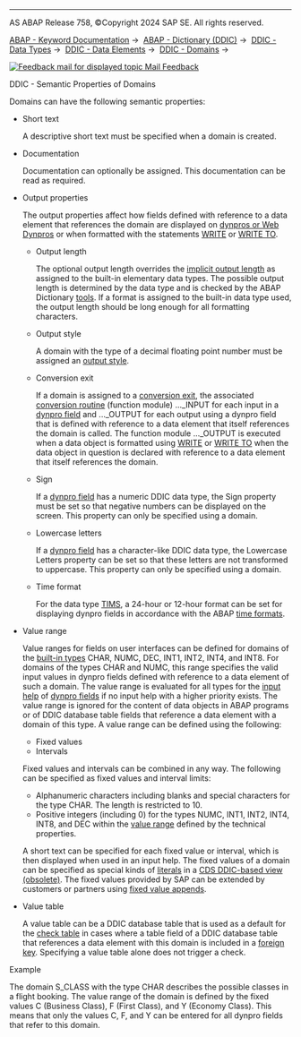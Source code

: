   

* * *

AS ABAP Release 758, ©Copyright 2024 SAP SE. All rights reserved.

[ABAP - Keyword Documentation](https://help.sap.com/doc/abapdocu_latest_index_htm/latest/en-US/abenabap.htm) →  [ABAP - Dictionary (DDIC)](https://help.sap.com/doc/abapdocu_latest_index_htm/latest/en-US/abenabap_dictionary.htm) →  [DDIC - Data Types](https://help.sap.com/doc/abapdocu_latest_index_htm/latest/en-US/abenddic_data_types.htm) →  [DDIC - Data Elements](https://help.sap.com/doc/abapdocu_latest_index_htm/latest/en-US/abenddic_data_elements.htm) →  [DDIC - Domains](https://help.sap.com/doc/abapdocu_latest_index_htm/latest/en-US/abenddic_domains.htm) → 

 [![](Mail.gif?object=Mail.gif "Feedback mail for displayed topic") Mail Feedback](mailto:f1_help@sap.com?subject=Feedback%20on%20ABAP%20Documentation&body=Document:%20DDIC%20-%20Semantic%20Properties%20of%20Domains%2C%20ABENDDIC_DOMAINS_SEMA%2C%20758%0D%0A%0D%0AError:%0D%0A%0D%0A%0D%0A%0D%0ASuggestion%20for%20improvement:)

DDIC - Semantic Properties of Domains

Domains can have the following semantic properties:

-   Short text
    
    A descriptive short text must be specified when a domain is created.
    
-   Documentation
    
    Documentation can optionally be assigned. This documentation can be read as required.
    
-   Output properties
    
    The output properties affect how fields defined with reference to a data element that references the domain are displayed on [dynpros or Web Dynpros](https://help.sap.com/doc/abapdocu_latest_index_htm/latest/en-US/abendynpro_glosry.htm "Glossary Entry") or when formatted with the statements [WRITE](https://help.sap.com/doc/abapdocu_latest_index_htm/latest/en-US/abapwrite-.htm) or [WRITE TO](https://help.sap.com/doc/abapdocu_latest_index_htm/latest/en-US/abapwrite_to.htm).
    
    -   Output length
        
        The optional output length overrides the [implicit output length](https://help.sap.com/doc/abapdocu_latest_index_htm/latest/en-US/abenwrite_output_length.htm) as assigned to the built-in elementary data types. The possible output length is determined by the data type and is checked by the ABAP Dictionary [tools](https://help.sap.com/doc/abapdocu_latest_index_htm/latest/en-US/abenddic_tools.htm). If a format is assigned to the built-in data type used, the output length should be long enough for all formatting characters.
        
    -   Output style
        
        A domain with the type of a decimal floating point number must be assigned an [output style](https://help.sap.com/doc/abapdocu_latest_index_htm/latest/en-US/abenddic_decimal_floating_point.htm).
        
    -   Conversion exit
        
        If a domain is assigned to a [conversion exit](https://help.sap.com/doc/abapdocu_latest_index_htm/latest/en-US/abenconversion_exit_glosry.htm "Glossary Entry"), the associated [conversion routine](https://help.sap.com/doc/abapdocu_latest_index_htm/latest/en-US/abenconversion_routine_glosry.htm "Glossary Entry") (function module) ...\_INPUT for each input in a [dynpro field](https://help.sap.com/doc/abapdocu_latest_index_htm/latest/en-US/abendynpro_field_glosry.htm "Glossary Entry") and ...\_OUTPUT for each output using a dynpro field that is defined with reference to a data element that itself references the domain is called. The function module ...\_OUTPUT is executed when a data object is formatted using [WRITE](https://help.sap.com/doc/abapdocu_latest_index_htm/latest/en-US/abapwrite-.htm) or [WRITE TO](https://help.sap.com/doc/abapdocu_latest_index_htm/latest/en-US/abapwrite_to.htm) when the data object in question is declared with reference to a data element that itself references the domain.
        
    -   Sign
        
        If a [dynpro field](https://help.sap.com/doc/abapdocu_latest_index_htm/latest/en-US/abendynpro_field_glosry.htm "Glossary Entry") has a numeric DDIC data type, the Sign property must be set so that negative numbers can be displayed on the screen. This property can only be specified using a domain.
        
    -   Lowercase letters
        
        If a [dynpro field](https://help.sap.com/doc/abapdocu_latest_index_htm/latest/en-US/abendynpro_field_glosry.htm "Glossary Entry") has a character-like DDIC data type, the Lowercase Letters property can be set so that these letters are not transformed to uppercase. This property can only be specified using a domain.
        
    -   Time format
        
        For the data type [TIMS](https://help.sap.com/doc/abapdocu_latest_index_htm/latest/en-US/abenddic_builtin_types.htm), a 24-hour or 12-hour format can be set for displaying dynpro fields in accordance with the ABAP [time formats](https://help.sap.com/doc/abapdocu_latest_index_htm/latest/en-US/abentime_formats.htm).
        
-   Value range
    
    Value ranges for fields on user interfaces can be defined for domains of the [built-in types](https://help.sap.com/doc/abapdocu_latest_index_htm/latest/en-US/abenddic_builtin_types.htm) CHAR, NUMC, DEC, INT1, INT2, INT4, and INT8. For domains of the types CHAR and NUMC, this range specifies the valid input values in dynpro fields defined with reference to a data element of such a domain. The value range is evaluated for all types for the [input help](https://help.sap.com/doc/abapdocu_latest_index_htm/latest/en-US/abeninput_help_glosry.htm "Glossary Entry") of [dynpro fields](https://help.sap.com/doc/abapdocu_latest_index_htm/latest/en-US/abendynpro_field_glosry.htm "Glossary Entry") if no input help with a higher priority exists. The value range is ignored for the content of data objects in ABAP programs or of DDIC database table fields that reference a data element with a domain of this type. A value range can be defined using the following:
    
    -   Fixed values
    -   Intervals
    
    Fixed values and intervals can be combined in any way. The following can be specified as fixed values and interval limits:
    
    -   Alphanumeric characters including blanks and special characters for the type CHAR. The length is restricted to 10.
    -   Positive integers (including 0) for the types NUMC, INT1, INT2, INT4, INT8, and DEC within the [value range](https://help.sap.com/doc/abapdocu_latest_index_htm/latest/en-US/abenddic_builtin_types.htm) defined by the technical properties.
    
    A short text can be specified for each fixed value or interval, which is then displayed when used in an input help. The fixed values of a domain can be specified as special kinds of [literals](https://help.sap.com/doc/abapdocu_latest_index_htm/latest/en-US/abencds_literal_v1.htm) in a [CDS DDIC-based view (obsolete)](https://help.sap.com/doc/abapdocu_latest_index_htm/latest/en-US/abencds_v1_view_glosry.htm "Glossary Entry"). The fixed values provided by SAP can be extended by customers or partners using [fixed value appends](https://help.sap.com/doc/abapdocu_latest_index_htm/latest/en-US/abenddic_fixed_value_appends.htm).
    
-   Value table
    
    A value table can be a DDIC database table that is used as a default for the [check table](https://help.sap.com/doc/abapdocu_latest_index_htm/latest/en-US/abenddic_database_tables_checktab.htm) in cases where a table field of a DDIC database table that references a data element with this domain is included in a [foreign key](https://help.sap.com/doc/abapdocu_latest_index_htm/latest/en-US/abenddic_database_tables_forkey.htm). Specifying a value table alone does not trigger a check.
    

Example

The domain S\_CLASS with the type CHAR describes the possible classes in a flight booking. The value range of the domain is defined by the fixed values C (Business Class), F (First Class), and Y (Economy Class). This means that only the values C, F, and Y can be entered for all dynpro fields that refer to this domain.